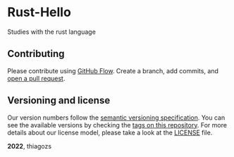 # Rust-Hello
Studies with the rust language

## Contributing

Please contribute using [GitHub Flow](https://guides.github.com/introduction/flow). Create a branch, add commits, and [open a pull request](https://github.com/thiagozs/rust-hello/compare).

## Versioning and license

Our version numbers follow the [semantic versioning specification](http://semver.org/). You can see the available versions by checking the [tags on this repository](https://github.com/thiagozs/rust-hello/tags). For more details about our license model, please take a look at the [LICENSE](LICENSE) file.

**2022**, thiagozs

